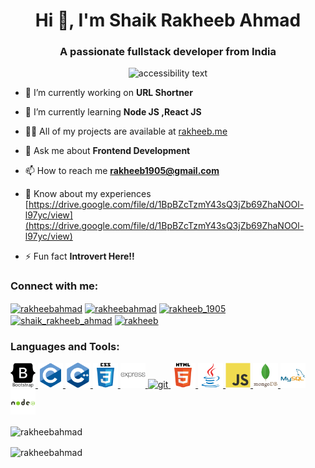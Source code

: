 <h1 align="center">Hi 👋, I'm Shaik Rakheeb Ahmad</h1>
<h3 align="center">A passionate fullstack developer from India</h3>

<p align="center">
  <img src="https://media.tenor.com/NOYF3f82b_gAAAAC/programmer.gif" width="350" alt="accessibility text">
</p>

- 🔭 I’m currently working on **URL Shortner**

- 🌱 I’m currently learning **Node JS ,React JS**

- 👨‍💻 All of my projects are available at [rakheeb.me](rakheeb.me)

- 💬 Ask me about **Frontend Development**

- 📫 How to reach me **rakheeb1905@gmail.com**

- 📄 Know about my experiences [https://drive.google.com/file/d/1BpBZcTzmY43sQ3jZb69ZhaNOOl-l97yc/view](https://drive.google.com/file/d/1BpBZcTzmY43sQ3jZb69ZhaNOOl-l97yc/view)

- ⚡ Fun fact **Introvert Here!!**

<h3 align="left">Connect with me:</h3>
<p align="left">
<a href="https://dev.to/rakheebahmad" target="blank"><img align="center" src="https://raw.githubusercontent.com/rahuldkjain/github-profile-readme-generator/master/src/images/icons/Social/devto.svg" alt="rakheebahmad" height="30" width="40" /></a>
<a href="https://linkedin.com/in/rakheebahmad" target="blank"><img align="center" src="https://raw.githubusercontent.com/rahuldkjain/github-profile-readme-generator/master/src/images/icons/Social/linked-in-alt.svg" alt="rakheebahmad" height="30" width="40" /></a>
<a href="https://www.codechef.com/users/rakheeb_1905" target="blank"><img align="center" src="https://cdn.jsdelivr.net/npm/simple-icons@3.1.0/icons/codechef.svg" alt="rakheeb_1905" height="30" width="40" /></a>
<a href="https://codeforces.com/profile/shaik_rakheeb_ahmad" target="blank"><img align="center" src="https://raw.githubusercontent.com/rahuldkjain/github-profile-readme-generator/master/src/images/icons/Social/codeforces.svg" alt="shaik_rakheeb_ahmad" height="30" width="40" /></a>
<a href="https://www.leetcode.com/rakheeb" target="blank"><img align="center" src="https://raw.githubusercontent.com/rahuldkjain/github-profile-readme-generator/master/src/images/icons/Social/leet-code.svg" alt="rakheeb" height="30" width="40" /></a>
</p>

<h3 align="left">Languages and Tools:</h3>
<p align="left"> <a href="https://getbootstrap.com" target="_blank" rel="noreferrer"> <img src="https://raw.githubusercontent.com/devicons/devicon/master/icons/bootstrap/bootstrap-plain-wordmark.svg" alt="bootstrap" width="40" height="40"/> </a> <a href="https://www.cprogramming.com/" target="_blank" rel="noreferrer"> <img src="https://raw.githubusercontent.com/devicons/devicon/master/icons/c/c-original.svg" alt="c" width="40" height="40"/> </a> <a href="https://www.w3schools.com/cpp/" target="_blank" rel="noreferrer"> <img src="https://raw.githubusercontent.com/devicons/devicon/master/icons/cplusplus/cplusplus-original.svg" alt="cplusplus" width="40" height="40"/> </a> <a href="https://www.w3schools.com/css/" target="_blank" rel="noreferrer"> <img src="https://raw.githubusercontent.com/devicons/devicon/master/icons/css3/css3-original-wordmark.svg" alt="css3" width="40" height="40"/> </a> <a href="https://expressjs.com" target="_blank" rel="noreferrer"> <img src="https://raw.githubusercontent.com/devicons/devicon/master/icons/express/express-original-wordmark.svg" alt="express" width="40" height="40"/> </a> <a href="https://git-scm.com/" target="_blank" rel="noreferrer"> <img src="https://www.vectorlogo.zone/logos/git-scm/git-scm-icon.svg" alt="git" width="40" height="40"/> </a> <a href="https://www.w3.org/html/" target="_blank" rel="noreferrer"> <img src="https://raw.githubusercontent.com/devicons/devicon/master/icons/html5/html5-original-wordmark.svg" alt="html5" width="40" height="40"/> </a> <a href="https://www.java.com" target="_blank" rel="noreferrer"> <img src="https://raw.githubusercontent.com/devicons/devicon/master/icons/java/java-original.svg" alt="java" width="40" height="40"/> </a> <a href="https://developer.mozilla.org/en-US/docs/Web/JavaScript" target="_blank" rel="noreferrer"> <img src="https://raw.githubusercontent.com/devicons/devicon/master/icons/javascript/javascript-original.svg" alt="javascript" width="40" height="40"/> </a> <a href="https://www.mongodb.com/" target="_blank" rel="noreferrer"> <img src="https://raw.githubusercontent.com/devicons/devicon/master/icons/mongodb/mongodb-original-wordmark.svg" alt="mongodb" width="40" height="40"/> </a> <a href="https://www.mysql.com/" target="_blank" rel="noreferrer"> <img src="https://raw.githubusercontent.com/devicons/devicon/master/icons/mysql/mysql-original-wordmark.svg" alt="mysql" width="40" height="40"/> </a> <a href="https://nodejs.org" target="_blank" rel="noreferrer"> <img src="https://raw.githubusercontent.com/devicons/devicon/master/icons/nodejs/nodejs-original-wordmark.svg" alt="nodejs" width="40" height="40"/> </a> </p>

<p><img align="center" src="https://github-readme-stats.vercel.app/api/top-langs?username=rakheebahmad&show_icons=true&locale=en&layout=compact" alt="rakheebahmad" /></p>

<p><img align="center" src="https://github-readme-streak-stats.herokuapp.com/?user=rakheebahmad&" alt="rakheebahmad" /></p>
